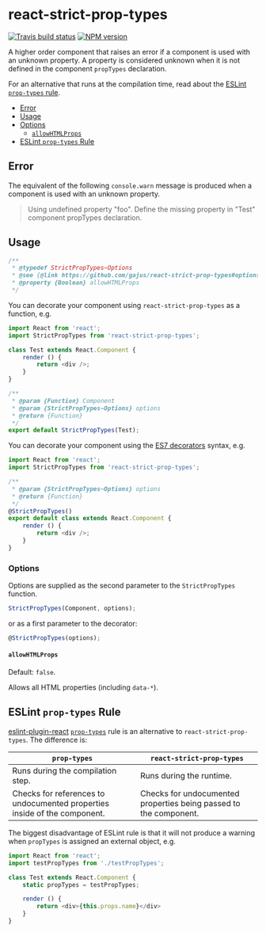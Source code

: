 # react-strict-prop-types

[![Travis build status](http://img.shields.io/travis/gajus/react-strict-prop-types/master.svg?style=flat)](https://travis-ci.org/gajus/react-strict-prop-types)
[![NPM version](http://img.shields.io/npm/v/react-strict-prop-types.svg?style=flat)](https://www.npmjs.org/package/react-strict-prop-types)

A higher order component that raises an error if a component is used with an unknown property. A property is considered unknown when it is not defined in the component `propTypes` declaration.

For an alternative that runs at the compilation time, read about the [ESLint `prop-types` rule](#eslint-prop-types-rule). 

- [Error](#error)
- [Usage](#usage)
- [Options](#options)
    - [`allowHTMLProps`](#allowhtmlprops)
- [ESLint `prop-types` Rule](#eslint-prop-types-rule)

## Error

The equivalent of the following `console.warn` message is produced when a component is used with an unknown property.

> Using undefined property "foo". Define the missing property in "Test" component propTypes declaration.

## Usage

```js
/**
 * @typedef StrictPropTypes~Options
 * @see {@link https://github.com/gajus/react-strict-prop-types#options}
 * @property {Boolean} allowHTMLProps
 */
```

You can decorate your component using `react-strict-prop-types` as a function, e.g.

```js
import React from 'react';
import StrictPropTypes from 'react-strict-prop-types';

class Test extends React.Component {
    render () {
        return <div />;
    }
}

/**
 * @param {Function} Component
 * @param {StrictPropTypes~Options} options
 * @return {Function}
 */
export default StrictPropTypes(Test);
```

You can decorate your component using the [ES7 decorators](https://github.com/wycats/javascript-decorators) syntax, e.g.

```js
import React from 'react';
import StrictPropTypes from 'react-strict-prop-types';

/**
 * @param {StrictPropTypes~Options} options
 * @return {Function}
 */
@StrictPropTypes()
export default class extends React.Component {
    render () {
        return <div />;
    }
}
```

### Options

Options are supplied as the second parameter to the `StrictPropTypes` function.

```js
StrictPropTypes(Component, options);
```

or as a first parameter to the decorator:

```js
@StrictPropTypes(options);
```

#### `allowHTMLProps`

Default: `false`.

Allows all HTML properties (including `data-*`).

## ESLint `prop-types` Rule

[eslint-plugin-react](https://github.com/yannickcr/eslint-plugin-react) [`prop-types`](https://github.com/yannickcr/eslint-plugin-react/blob/master/docs/rules/prop-types.md) rule is an alternative to `react-strict-prop-types`. The difference is:

| `prop-types` | `react-strict-prop-types`|
| --- | --- |
| Runs during the compilation step. |  Runs during the runtime. |
| Checks for references to undocumented properties inside of the component. | Checks for undocumented properties being passed to the component. |

The biggest disadvantage of ESLint rule is that it will not produce a warning when `propTypes` is assigned an external object, e.g.

```js
import React from 'react';
import testPropTypes from './testPropTypes';

class Test extends React.Component {
    static propTypes = testPropTypes;

    render () {
        return <div>{this.props.name}</div>
    }
}
```
